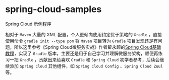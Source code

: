 # spring-cloud-samples
Spring Cloud 示例程序

相对于 `Maven` 大量的 XML 配置，个人更倾向使用约定优于策略的 `Gradle` ，直接使用命令 `gradle init --type pom` 将 `Maven` 项目转为 `Gradle` 项目发现还是有问题，所以这里参考《Spring Cloud微服务实战》作者翟永超的[Spring Cloud基础教程](http://blog.didispace.com/Spring-Cloud%E5%9F%BA%E7%A1%80%E6%95%99%E7%A8%8B/)，实现了 `Gradle` 版本，主要还是用于自己学习并理解微服务架构，顺便再练习一把 `Gradle` ，贡献出来给喜欢 `Gradle` 和 `Spring Cloud` 初学者参考，后续会继续添加 `Spring Cloud` 其他组件，如 `Spring Cloud Config` 、`Spring Cloud Zuul` 等。